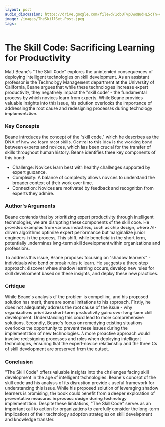 ```yaml
---
layout: post 
audio_discussion: https://drive.google.com/file/d/1cbUTvpDwoNudHL5cTn-cNrvExXBBGXa4
image: /images/TheSkillSet-Post.jpeg
tags: 
---
```

# The Skill Code: Sacrificing Learning for Productivity
Matt Beane's "The Skill Code" explores the unintended consequences of deploying intelligent technologies on skill development. As an assistant professor in the Technology Management department at the University of California, Beane argues that while these technologies increase expert productivity, they negatively impact the "skill code" - the fundamental process by which novices learn from experts. While Beane provides valuable insights into this issue, his solution overlooks the importance of addressing the root cause and redesigning processes during technology implementation.

### Key Concepts
Beane introduces the concept of the "skill code," which he describes as the DNA of how we learn most skills. Central to this idea is the working bond between experts and novices, which has been crucial for the transfer of skills throughout human history. Beane identifies three key components of this bond:
- Challenge: Novices learn best with healthy challenges supported by expert guidance.
- Complexity: A balance of complexity allows novices to understand the broader context of their work over time.
- Connection: Novices are motivated by feedback and recognition from experts they admire.

### Author's Arguments
Beane contends that by prioritizing expert productivity through intelligent technologies, we are disrupting these components of the skill code. He provides examples from various industries, such as chip design, where AI-driven algorithms optimize expert performance but marginalize junior engineers in the process. This shift, while beneficial in the short term, potentially undermines long-term skill development within organizations and professions.

To address this issue, Beane proposes focusing on "shadow learners" - individuals who bend or break rules to learn. He suggests a three-step approach: discover where shadow learning occurs, develop new rules for skill development based on these insights, and deploy these new practices.

### Critique
While Beane's analysis of the problem is compelling, and his proposed solution has merit, there are some limitations to his approach. Firstly, he does not adequately address the root cause of the issue - why organizations prioritize short-term productivity gains over long-term skill development. Understanding this could lead to more comprehensive solutions.
Secondly, Beane's focus on remedying existing situations overlooks the opportunity to prevent these issues during the implementation of new technologies. A more proactive approach would involve redesigning processes and roles when deploying intelligent technologies, ensuring that the expert-novice relationship and the three Cs of skill development are preserved from the outset.

### Conclusion
"The Skill Code" offers valuable insights into the challenges facing skill development in the age of intelligent technologies. Beane's concept of the skill code and his analysis of its disruption provide a useful framework for understanding this issue. While his proposed solution of leveraging shadow learners is promising, the book could benefit from a deeper exploration of preventative measures in process design during technology implementation. Despite these limitations, "The Skill Code" serves as an important call to action for organizations to carefully consider the long-term implications of their technology adoption strategies on skill development and knowledge transfer.

